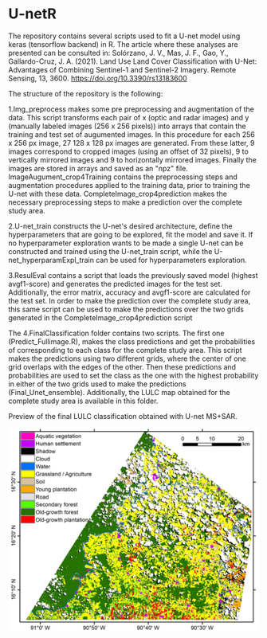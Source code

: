 # U-netR

The repository contains several scripts used to fit a U-net model using keras (tensorflow backend) in R. The article where these analyses are presented can be consulted in: Solórzano, J. V., Mas, J. F., Gao, Y., Gallardo-Cruz, J. A. (2021). Land Use Land Cover Classification with U-Net: Advantages of Combining Sentinel-1 and Sentinel-2 Imagery. Remote Sensing, 13, 3600. https://doi.org/10.3390/rs13183600

The structure of the repository is the following:

1.Img_preprocess makes some pre preprocessing and augmentation of the data. This script transforms each pair of x (optic and radar images) and y (manually labeled images (256 x 256 pixels)) into arrays that contain the training and test set of augumented images. In this procedure for each 256 x 256 px image, 27 128 x 128 px images are generated. From these latter, 9 images correspond to cropped images (using an offset of 32 pixels), 9 to vertically mirrored images and 9 to horizontally mirrored images. Finally the images are stored in arrays and saved as an "npz" file. ImageAugument_crop4Training contains the preprocessing steps and augmentation procedures applied to the training data, prior to training the U-net with these data. CompleteImage_crop4prediction makes the necessary preprocessing steps to make a prediction over the complete study area.

2.U-net_train constructs the U-net's desired architecture, define the hyperparameters that are going to be explored, fit the model and save it. If no hyperparameter exploration wants to be made a single U-net can be constructed and trained using the U-net_train script, while the U-net_hyperparamExpl_train can be used for hyperparameters exploration.

3.ResulEval contains a script that loads the previously saved model (highest avgf1-score) and generates the predicted images for the test set. Additionally, the error matrix, accuracy and avgf1-score are calculated for the test set. In order to make the prediction over the complete study area, this same script can be used to make the predictions over the two grids generated in the CompleteImage_crop4prediction script

The 4.FinalClassification folder contains two scripts. The first one (Predict_Fullimage.R), makes the class predictions and get the probabilities of corresponding to each class for the complete study area. This script makes the predictions using two different grids, where the center of one grid overlaps with the edges of the other. Then these predictions and probabilities are used to set the class as the one with the highest probability in either of the two grids used to make the predictions (Final_Unet_ensemble). Additionally, the LULC map obtained for the complete study area is available in this folder.

Preview of the final LULC classification obtained with U-net MS+SAR.

![U-net LULC](/4.FinalClassification/preview.png?raw=true "MX 1 - 3 months mosaics")
